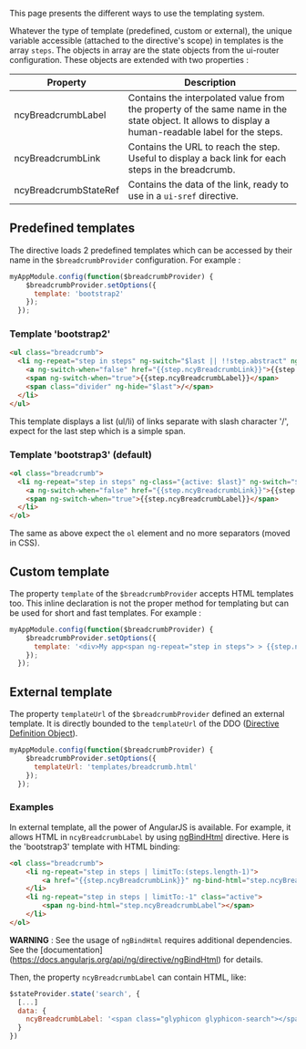 This page presents the different ways to use the templating system.

Whatever the type of template (predefined, custom or external), the unique variable accessible (attached to the directive's scope) in templates is the array `steps`.
The objects in array are the state objects from the ui-router configuration. These objects are extended with two properties :

| Property           | Description                                                                                                                                         |
|--------------------|-----------------------------------------------------------------------------------------------------------------------------------------------------|
| ncyBreadcrumbLabel | Contains the interpolated value from the property of the same name in the state object. It allows to display a human-readable label for the steps.  |
| ncyBreadcrumbLink  | Contains the URL to reach the step. Useful to display a back link for each steps in the breadcrumb.                                                 |
| ncyBreadcrumbStateRef  | Contains the data of the link, ready to use in a `ui-sref` directive.                                                 |

## Predefined templates
The directive loads 2 predefined templates which can be accessed by their name in the `$breadcrumbProvider` configuration. For example :
```js
myAppModule.config(function($breadcrumbProvider) {
    $breadcrumbProvider.setOptions({
      template: 'bootstrap2'
    });
  });
```
### Template 'bootstrap2'
```html
<ul class="breadcrumb">
  <li ng-repeat="step in steps" ng-switch="$last || !!step.abstract" ng-class="{active: $last}">
    <a ng-switch-when="false" href="{{step.ncyBreadcrumbLink}}">{{step.ncyBreadcrumbLabel}}</a>
    <span ng-switch-when="true">{{step.ncyBreadcrumbLabel}}</span>
    <span class="divider" ng-hide="$last">/</span>
  </li>
</ul>
```
This template displays a list (ul/li) of links separate with slash character '/', expect for the last step which is a simple span.
### Template 'bootstrap3' (default)
```html
<ol class="breadcrumb">
  <li ng-repeat="step in steps" ng-class="{active: $last}" ng-switch="$last || !!step.abstract">
    <a ng-switch-when="false" href="{{step.ncyBreadcrumbLink}}">{{step.ncyBreadcrumbLabel}}</a>
    <span ng-switch-when="true">{{step.ncyBreadcrumbLabel}}</span>
  </li>
</ol>
```
The same as above expect the `ol` element and no more separators (moved in CSS).

## Custom template
The property `template` of the `$breadcrumbProvider` accepts HTML templates too. This inline declaration is not the proper method for templating but can be used for short and fast templates. For example :
```js
myAppModule.config(function($breadcrumbProvider) {
    $breadcrumbProvider.setOptions({
      template: '<div>My app<span ng-repeat="step in steps"> > {{step.ncyBreadcrumbLabel}}</span></div>'
    });
  });
```

## External template
The property `templateUrl` of the `$breadcrumbProvider` defined an external template. It is directly bounded to the `templateUrl` of the DDO ([Directive Definition Object](http://docs.angularjs.org/api/ng/service/$compile)).
```js
myAppModule.config(function($breadcrumbProvider) {
    $breadcrumbProvider.setOptions({
      templateUrl: 'templates/breadcrumb.html'
    });
  });
```

### Examples
In external template, all the power of AngularJS is available. For example, it allows HTML in `ncyBreadcrumbLabel` by using [ngBindHtml](https://docs.angularjs.org/api/ng/directive/ngBindHtml) directive. Here is the 'bootstrap3' template with HTML binding:
```html
<ol class="breadcrumb">
    <li ng-repeat="step in steps | limitTo:(steps.length-1)">
        <a href="{{step.ncyBreadcrumbLink}}" ng-bind-html="step.ncyBreadcrumbLabel"></a>
    </li>
    <li ng-repeat="step in steps | limitTo:-1" class="active">
        <span ng-bind-html="step.ncyBreadcrumbLabel"></span>
    </li>
</ol>
```
**WARNING** : See the usage of `ngBindHtml` requires additional dependencies. See the [documentation] (https://docs.angularjs.org/api/ng/directive/ngBindHtml) for details.

Then, the property `ncyBreadcrumbLabel` can contain HTML, like: 
```js
$stateProvider.state('search', {
  [...]
  data: {
    ncyBreadcrumbLabel: '<span class="glyphicon glyphicon-search"></span> Search'
  }
})
```